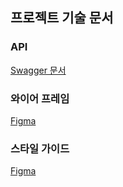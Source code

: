 ## 프로젝트 기술 문서

### API
[Swagger 문서](https://app.swaggerhub.com/apis/elice4th10/Elice_team10/1.0.0#/)

### 와이어 프레임
[Figma](https://www.figma.com/file/TSpRGzEJ5tayBjHY218Y7k/%EB%B0%B8%EB%9F%B0%EC%8A%A4%EC%9E%87-%EC%96%B4%EC%85%8B-%EC%8A%A4%ED%86%A0%EB%A6%AC%EB%B3%B4%EB%93%9C?node-id=23%3A1396)

### 스타일 가이드
[Figma](https://www.figma.com/file/TSpRGzEJ5tayBjHY218Y7k/%EB%B0%B8%EB%9F%B0%EC%8A%A4%EC%9E%87-%EC%96%B4%EC%85%8B-%EC%8A%A4%ED%86%A0%EB%A6%AC%EB%B3%B4%EB%93%9C?node-id=0%3A1)